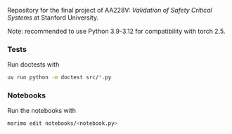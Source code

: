 Repository for the final project of AA228V: *Validation of Safety Critical Systems* at Stanford University.

Note: recommended to use Python 3.9-3.12 for compatibility with torch 2.5.

### Tests
Run doctests with

``` sh
uv run python -m doctest src/*.py
```

### Notebooks
Run the notebooks with

``` sh
marimo edit notebooks/<notebook.py>
```
